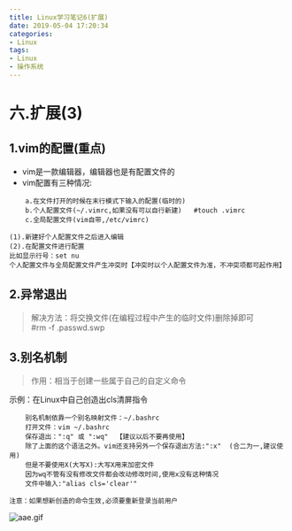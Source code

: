 ```yaml
---
title: Linux学习笔记6(扩展)
date: 2019-05-04 17:20:34
categories:
- Linux
tags:
- Linux
- 操作系统
---
```

# 六.扩展(3)
## 1.vim的配置(重点)
- vim是一款编辑器，编辑器也是有配置文件的
- vim配置有三种情况:
```
    a.在文件打开的时候在末行模式下输入的配置(临时的)
    b.个人配置文件(~/.vimrc,如果没有可以自行新建)   #touch .vimrc
    c.全局配置文件(vim自带,/etc/vimrc)
```
    (1).新建好个人配置文件之后进入编辑
    (2).在配置文件进行配置
    比如显示行号：set nu
    个人配置文件与全局配置文件产生冲突时【冲突时以个人配置文件为准，不冲突项都可起作用】
## 2.异常退出
> 解决方法：将交换文件(在编程过程中产生的临时文件)删除掉即可           
> #rm -f .passwd.swp
## 3.别名机制
> 作用：相当于创建一些属于自己的自定义命令

示例：在Linux中自己创造出cls清屏指令
```
    别名机制依靠一个别名映射文件：~/.bashrc     
    打开文件：vim ~/.bashrc   
    保存退出：":q" 或 ":wq"  【建议以后不要再使用】
    除了上面的这个语法之外。vim还支持另外一个保存退出方法:":x"  (合二为一,建议使用)
    但是不要使用X(大写X):大写X用来加密文件
    因为wq不管有没有修改文件都会改动修改时间,使用x没有这种情况
    文件中输入:"alias cls='clear'"
```
	注意：如果想新创造的命令生效,必须要重新登录当前用户
![aae.gif](https://upload-images.jianshu.io/upload_images/13687958-0ad302d2387007af.gif?imageMogr2/auto-orient/strip)


